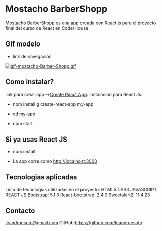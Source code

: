 # Mostacho BarberShopp

Mostacho BarberShopp es una app creada con React.js para el proyecto final del curso de React en CoderHouse

## Gif modelo
- link de navegación

[![gif-mostacho-Barber-Shopp.gif](https://i.postimg.cc/7Z8gm27X/gif-mostacho-Barber-Shopp.gif)](https://postimg.cc/KRfkY40g)
## Como instalar?
link para crear app-->[Create React App](https://github.com/facebook/create-react-app).
Instalación para React Js:

 - npm install g create-react-app my-app

 - cd my-app

 - npm start

## Si ya usas React JS
 - npm install

 - La app corre como [http://localhost:3000](http://localhost:3000) 

## Tecnologias aplicadas
Lista de tecnologías utilizadas en el proyecto:
HTML5
CSS3
JAVASCRIPT
REACT JS
Bootstrap: 5.1.3
React-bootstrap: 2.4.0
Sweetalert2: 11.4.23

## Contacto

leandroesoto@gmail.com
GitHub:https://github.com/leandroesoto